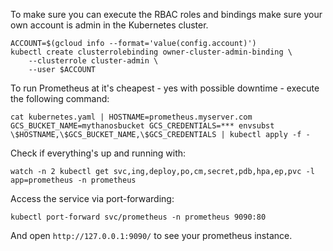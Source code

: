 To make sure you can execute the RBAC roles and bindings make sure your own account is admin in the Kubernetes cluster.

```
ACCOUNT=$(gcloud info --format='value(config.account)')
kubectl create clusterrolebinding owner-cluster-admin-binding \
    --clusterrole cluster-admin \
    --user $ACCOUNT
```

To run Prometheus at it's cheapest - yes with possible downtime - execute the following command:

```
cat kubernetes.yaml | HOSTNAME=prometheus.myserver.com GCS_BUCKET_NAME=mythanosbucket GCS_CREDENTIALS=*** envsubst \$HOSTNAME,\$GCS_BUCKET_NAME,\$GCS_CREDENTIALS | kubectl apply -f -
```

Check if everything's up and running with:

```
watch -n 2 kubectl get svc,ing,deploy,po,cm,secret,pdb,hpa,ep,pvc -l app=prometheus -n prometheus
```

Access the service via port-forwarding:

```
kubectl port-forward svc/prometheus -n prometheus 9090:80
```

And open `http://127.0.0.1:9090/` to see your prometheus instance.